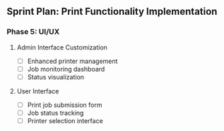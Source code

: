 ## Sprint Plan: Print Functionality Implementation

### Phase 5: UI/UX

1. Admin Interface Customization

   - [ ] Enhanced printer management
   - [ ] Job monitoring dashboard
   - [ ] Status visualization

2. User Interface
   - [ ] Print job submission form
   - [ ] Job status tracking
   - [ ] Printer selection interface
